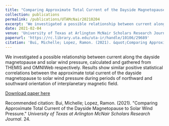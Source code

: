 ```yaml
---
title: "Comparing Approximate Total Current of the Dayside Magnetopause to Solar Wind Pressure"
collection: publications
permalink: /publications/UTAMcNair20210204
excerpt: 'We investigated a possible relationship between current along the dayside magnetopause and solar wind pressure, calculated and gathered from THEMIS and OMNIWeb respectively. Results show similar positive statistical correlations between the approximate total current of the dayside magnetopause to solar wind pressure during periods of northward and southward orientation of interplanetary magnetic field.'
date: 2021-02-04
venue: 'University of Texas at Arlington McNair Scholars Research Journal'
paperurl: 'https://rc.library.uta.edu/uta-ir/handle/10106/29689'
citation: 'Bui, Michelle; Lopez, Ramon. (2021). &quot;Comparing Approximate Total Current of the Dayside Magnetopause to Solar Wind Pressure.&quot; <i>University of Texas at Arlington McNair Scholars Research Journal</i>. 24.'
---
```

We investigated a possible relationship between current along the dayside magnetopause and solar wind pressure, calculated and gathered from THEMIS and OMNIWeb respectively. Results show similar positive statistical correlations between the approximate total current of the dayside magnetopause to solar wind pressure during periods of northward and southward orientation of interplanetary magnetic field.

[Download paper here](http://michellexbui.github.io/files/UTAMcNair20210204.pdf)

Recommended citation: Bui, Michelle; Lopez, Ramon. (2021). &quot;Comparing Approximate Total Current of the Dayside Magnetopause to Solar Wind Pressure.&quot; <i>University of Texas at Arlington McNair Scholars Research Journal</i>. 24.
